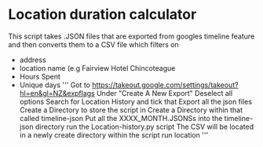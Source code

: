 # Location duration calculator

This script takes .JSON files that are exported from googles timeline feature and then converts them to a CSV file which filters on

- address
- location name (e.g Fairview Hotel Chincoteague
- Hours Spent
- Unique days
'''
Got to https://takeout.google.com/settings/takeout?hl=en&gl=NZ&expflags
Under "Create A New Export" Deselect all options
Search for Location History and tick that
Export all the json files
Create a Directory to store the script in
Create a Directory within that called timeline-json
Put all the XXXX_MONTH.JSONSs into the timeline-json directory
run the Location-history.py script
The CSV will be located in a newly create directory within the script run location
'''
